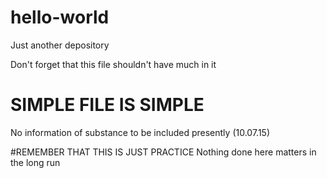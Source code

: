 # hello-world
Just another depository

Don't forget that this file shouldn't have much in it

# SIMPLE FILE IS SIMPLE
No information of substance to be included presently (10.07.15)

#REMEMBER THAT THIS IS JUST PRACTICE
Nothing done here matters in the long run
